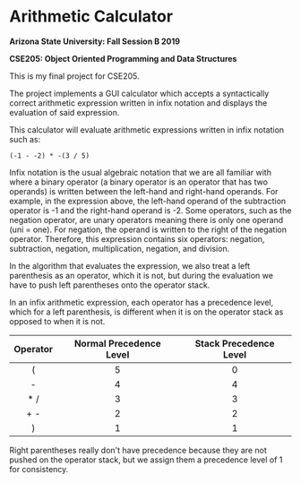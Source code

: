 **<h1>Arithmetic Calculator</h1>**

**Arizona State University: Fall Session B 2019**

**CSE205: Object Oriented Programming and Data Structures**

This is my final project for CSE205.

The project implements a GUI calculator which accepts a syntactically correct arithmetic expression written in infix notation and displays the evaluation of said expression.

This calculator will evaluate arithmetic expressions written in infix notation such as:

    (-1 - -2) * -(3 / 5) 
    
Infix notation is the usual algebraic notation that we are all familiar with where a binary operator (a binary operator is an operator that has two operands) is written between the left-hand and right-hand operands. For example, in the expression above, the left-hand operand of the subtraction operator is -1 and the right-hand operand is -2. Some operators, such as the negation operator, are unary operators meaning there is only one operand (uni = one). For negation, the operand is written to the right of the negation operator. Therefore, this expression contains six operators: negation, subtraction, negation, multiplication, negation, and division. 

In the algorithm that evaluates the expression, we also treat a left parenthesis as an operator, which it is not, but during the evaluation we have to push left parentheses onto the operator stack. 

In an infix arithmetic expression, each operator has a precedence level, which for a left parenthesis, is different when it is on the operator stack as opposed to when it is not.

| Operator  | Normal Precedence Level | Stack Precedence Level |
| :-------------: | :------------: | :------------: |
| ( | 5  | 0  |
| -  | 4  | 4  |
| * / | 3  | 3  |
| + -  | 2  | 2  |
| ) | 1  | 1  |

Right parentheses really don't have precedence because they are not pushed on the operator stack, but we assign them a precedence level of 1 for consistency.

